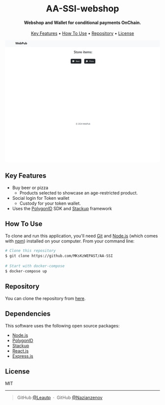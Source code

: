 <h1 align="center">
  <br>
  AA-SSI-webshop
  <br>
</h1>

<h4 align="center">Webshop and Wallet for conditional payments OnChain.</h4>

<p align="center">
  <a href="#key-features">Key Features</a> •
  <a href="#how-to-use">How To Use</a> •
  <a href="#repository">Repository</a> •
  <a href="#license">License</a>
</p>

![preview](https://github.com/MKsKzWEPAST/AA-SSI/blob/be32e86a94a943140f0b864002d6135592dc9881/preview.gif)

## Key Features

* Buy beer or pizza
    - Products selected to showcase an age-restricted product.
* Social login for Token wallet
    - Custody for your token wallet.
* Uses the <a href="https://github.com/0xPolygonID/polygonid-flutter-sdk">PolygonID</a> SDK and <a href="https://www.stackup.sh/">Stackup</a> framework

## How To Use

To clone and run this application, you'll need [Git](https://git-scm.com) and [Node.js](https://nodejs.org/en/download/) (which comes with [npm](http://npmjs.com)) installed on your computer. From your command line:

```bash
# Clone this repository
$ git clone https://github.com/MKsKzWEPAST/AA-SSI

# Start with docker-compose
$ docker-compose up
```

## Repository

You can clone the repository from [here](https://github.com/MKsKzWEPAST/AA-SSI).

## Dependencies

This software uses the following open source packages:

- [Node.js](https://nodejs.org/)
- [PolygonID](https://github.com/0xPolygonID/polygonid-flutter-sdk)
- [Stackup](https://www.stackup.sh/)
- [React.js](https://react.dev/)
- [Express.js](https://expressjs.com/)

## License

MIT

---

> GitHub [@Leautp](https://github.com/Leautp) &nbsp;&middot;&nbsp;
> GitHub [@Nazianzenov](https://github.com/Nazianzenov)

